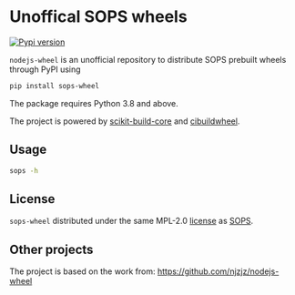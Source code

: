 # Unoffical SOPS wheels

[![Pypi version](https://img.shields.io/pypi/v/nodejs-wheel)](https://pypi.org/project/sops-wheel/)

`nodejs-wheel` is an unofficial repository to distribute SOPS prebuilt wheels through PyPI using 

```sh
pip install sops-wheel
```

The package requires Python 3.8 and above.

The project is powered by [scikit-build-core](https://github.com/scikit-build/scikit-build-core) and [cibuildwheel](https://github.com/pypa/cibuildwheel).

## Usage

```sh
sops -h
```

## License

`sops-wheel` distributed under the same MPL-2.0 [license](LICENSE) as [SOPS](https://github.com/getsops/sops).

## Other projects

The project is based on the work from: <https://github.com/njzjz/nodejs-wheel>
